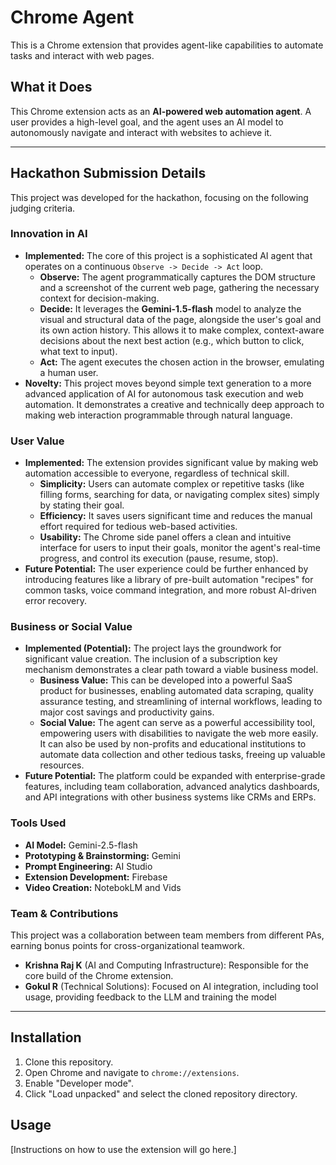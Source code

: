 # Chrome Agent

This is a Chrome extension that provides agent-like capabilities to automate tasks and interact with web pages.

## What it Does

This Chrome extension acts as an **AI-powered web automation agent**. A user provides a high-level goal, and the agent uses an AI model to autonomously navigate and interact with websites to achieve it.

---

## Hackathon Submission Details

This project was developed for the hackathon, focusing on the following judging criteria.

### Innovation in AI

*   **Implemented:** The core of this project is a sophisticated AI agent that operates on a continuous `Observe -> Decide -> Act` loop.
    *   **Observe:** The agent programmatically captures the DOM structure and a screenshot of the current web page, gathering the necessary context for decision-making.
    *   **Decide:** It leverages the **Gemini-1.5-flash** model to analyze the visual and structural data of the page, alongside the user's goal and its own action history. This allows it to make complex, context-aware decisions about the next best action (e.g., which button to click, what text to input).
    *   **Act:** The agent executes the chosen action in the browser, emulating a human user.
*   **Novelty:** This project moves beyond simple text generation to a more advanced application of AI for autonomous task execution and web automation. It demonstrates a creative and technically deep approach to making web interaction programmable through natural language.

### User Value

*   **Implemented:** The extension provides significant value by making web automation accessible to everyone, regardless of technical skill.
    *   **Simplicity:** Users can automate complex or repetitive tasks (like filling forms, searching for data, or navigating complex sites) simply by stating their goal.
    *   **Efficiency:** It saves users significant time and reduces the manual effort required for tedious web-based activities.
    *   **Usability:** The Chrome side panel offers a clean and intuitive interface for users to input their goals, monitor the agent's real-time progress, and control its execution (pause, resume, stop).
*   **Future Potential:** The user experience could be further enhanced by introducing features like a library of pre-built automation "recipes" for common tasks, voice command integration, and more robust AI-driven error recovery.

### Business or Social Value

*   **Implemented (Potential):** The project lays the groundwork for significant value creation. The inclusion of a subscription key mechanism demonstrates a clear path toward a viable business model.
    *   **Business Value:** This can be developed into a powerful SaaS product for businesses, enabling automated data scraping, quality assurance testing, and streamlining of internal workflows, leading to major cost savings and productivity gains.
    *   **Social Value:** The agent can serve as a powerful accessibility tool, empowering users with disabilities to navigate the web more easily. It can also be used by non-profits and educational institutions to automate data collection and other tedious tasks, freeing up valuable resources.
*   **Future Potential:** The platform could be expanded with enterprise-grade features, including team collaboration, advanced analytics dashboards, and API integrations with other business systems like CRMs and ERPs.

### Tools Used

*   **AI Model:** Gemini-2.5-flash
*   **Prototyping & Brainstorming:** Gemini
*   **Prompt Engineering:** AI Studio
*   **Extension Development:** Firebase
*   **Video Creation:** NotebokLM and Vids


### Team & Contributions

This project was a collaboration between team members from different PAs, earning bonus points for cross-organizational teamwork.

*   **Krishna Raj K** (AI and Computing Infrastructure): Responsible for the core build of the Chrome extension.
*   **Gokul R** (Technical Solutions): Focused on AI integration, including tool usage, providing feedback to the LLM and training the model

---

## Installation

1. Clone this repository.
2. Open Chrome and navigate to `chrome://extensions`.
3. Enable "Developer mode".
4. Click "Load unpacked" and select the cloned repository directory.

## Usage

[Instructions on how to use the extension will go here.]
